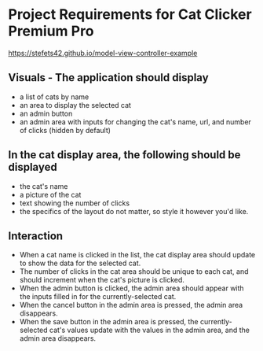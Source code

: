 # Project Requirements for Cat Clicker Premium Pro
https://stefets42.github.io/model-view-controller-example

## Visuals - The application should display
- a list of cats by name
- an area to display the selected cat
- an admin button
- an admin area with inputs for changing the cat's name, url, and number of clicks (hidden by default)

## In the cat display area, the following should be displayed
- the cat's name
- a picture of the cat
- text showing the number of clicks
- the specifics of the layout do not matter, so style it however you'd like.

## Interaction
- When a cat name is clicked in the list, the cat display area should update to show the data for the selected cat.
- The number of clicks in the cat area should be unique to each cat, and should increment when the cat's picture is clicked.
- When the admin button is clicked, the admin area should appear with the inputs filled in for the currently-selected cat.
- When the cancel button in the admin area is pressed, the admin area disappears.
- When the save button in the admin area is pressed, the currently-selected cat's values update with the values in the admin area, and the admin area disappears.
